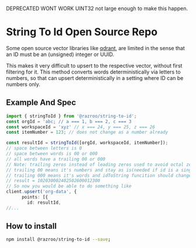DEPRECATED WONT WORK UINT32 not large enough to make this happen. 


# String To Id Open Source Repo

Some open source vector libraries like [qdrant](https://qdrant.tech/), are limited in the sense that an ID must be an (unsigned) integer or UUID. 

This makes it very difficult to upsert to the respective vector, without first filtering for it. This method converts words deterministically via letters to numbers, so that can upsert deterministically in a setting where ID can be numbers only.

## Example And Spec
```ts
import { stringToId } from '@razroo/string-to-id';
const orgId = 'abc; // a === 1, b === 2, c === 3
const workspaceId = 'xyz' // x === 24, y === 25, z === 26
const itemNumber = 123; // does not change as a number already

const resultId = stringToId([orgId, workspaceId, itemNumber]);
// space between letters is 0
// space between words is 00 or 000
// all words have a trailing 00 or 000
// Note: trailing zeros instead of leading zeros used to avoid octal zero errors
// trailing 00 means it's numbers and stay as is(needed if id is a singular letter, or if we want to keep a number to be considered as text e.g. 'v0' or 'auth0')
// trailing 000 means it's words and idToString funcition should change to a word 
// result = 102030002402502600012300
// So now you would be able to do something like 
client.upsert('org-data', {
      points: [{
        id: resultId,
//...
```
## How to install
```bash
npm install @razroo/string-to-id --save;
```

